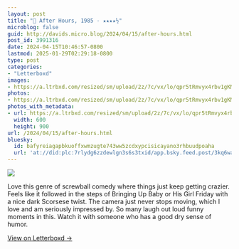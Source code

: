 ```yaml
---
layout: post
title: "🍿 After Hours, 1985 - ★★★★½"
microblog: false
guid: http://davids.micro.blog/2024/04/15/after-hours.html
post_id: 3991316
date: 2024-04-15T10:46:57-0800
lastmod: 2025-01-29T02:29:18-0800
type: post
categories:
- "Letterboxd"
images:
- https://a.ltrbxd.com/resized/sm/upload/2z/7c/vx/lo/qpr5tRmvyx4rbv1gKMKbW1v5JUC-0-600-0-900-crop.jpg?v=3f65cdcb25
photos:
- https://a.ltrbxd.com/resized/sm/upload/2z/7c/vx/lo/qpr5tRmvyx4rbv1gKMKbW1v5JUC-0-600-0-900-crop.jpg?v=3f65cdcb25
photos_with_metadata:
- url: https://a.ltrbxd.com/resized/sm/upload/2z/7c/vx/lo/qpr5tRmvyx4rbv1gKMKbW1v5JUC-0-600-0-900-crop.jpg?v=3f65cdcb25
  width: 600
  height: 900
url: /2024/04/15/after-hours.html
bluesky:
  id: bafyreiagapbkuoffxwmzugte743ww5zcdxypcisicayano3rhbuudpoaha
  url: 'at://did:plc:7rlydg6zzdewlgn3s6s3txid/app.bsky.feed.post/3kq6wa2sk5a2q'
---
```

 <p><img src="https://a.ltrbxd.com/resized/sm/upload/2z/7c/vx/lo/qpr5tRmvyx4rbv1gKMKbW1v5JUC-0-600-0-900-crop.jpg?v=3f65cdcb25"/></p> <p>Love this genre of screwball comedy where things just keep getting crazier. Feels like it followed in the steps of Bringing Up Baby or His Girl Friday with a nice dark Scorsese twist. The camera just never stops moving, which I love and am seriously impressed by. So many laugh out loud funny moments in this. Watch it with someone who has a good dry sense of humor.</p> 
<p><a href="https://letterboxd.com/theschlaepfer/film/after-hours/">View on Letterboxd →</a></p>
